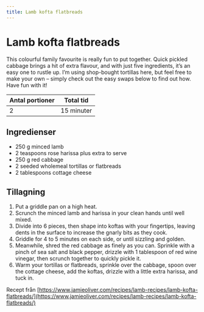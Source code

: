 ```yaml
---
title: Lamb kofta flatbreads
---
```

# Lamb kofta flatbreads

This colourful family favourite is really fun to put together. Quick pickled cabbage brings a hit of extra flavour, and with just five ingredients, it’s an easy one to rustle up. I’m using shop-bought tortillas here, but feel free to make your own – simply check out the easy swaps below to find out how. Have fun with it! 

| Antal portioner       | Total tid         |
| --------------------- | ----------------- |
| 2                     | 15 minuter        |

## Ingredienser
* 250 g minced lamb
* 2 teaspoons rose harissa plus extra to serve
* 250 g red cabbage
* 2  seeded wholemeal tortillas or flatbreads
* 2 tablespoons cottage cheese

## Tillagning
<ol class="recipeSteps"><li>Put a griddle pan on a high heat. </li><li>Scrunch the minced lamb and harissa in your clean hands until well mixed. </li><li>Divide into 6 pieces, then shape into koftas with your fingertips, leaving dents in the surface to increase the gnarly bits as they cook.</li><li>Griddle for 4 to 5 minutes on each side, or until sizzling and golden.</li><li>Meanwhile, shred the red cabbage as finely as you can. Sprinkle with a pinch of sea salt and black pepper, drizzle with 1 tablespoon of red wine vinegar, then scrunch together to quickly pickle it.</li><li>Warm your tortillas or flatbreads, sprinkle over the cabbage, spoon over the cottage cheese, add the koftas, drizzle with a little extra harissa, and tuck in.</li></ol>

Recept från [https://www.jamieoliver.com/recipes/lamb-recipes/lamb-kofta-flatbreads/](https://www.jamieoliver.com/recipes/lamb-recipes/lamb-kofta-flatbreads/)
